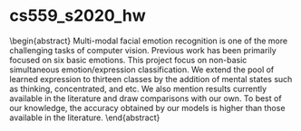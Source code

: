 # cs559_s2020_hw


\begin{abstract}
Multi-modal facial emotion recognition is one of the more challenging tasks of computer vision. Previous work has been primarily focused on six basic emotions. This project focus on non-basic simultaneous emotion/expression classification. We extend the pool of learned expression to thirteen classes by the addition of mental states such as thinking, concentrated, and etc. We also mention results currently available in the literature and draw comparisons with our own. To best of our knowledge, the accuracy obtained by our models is higher than those available in the literature.
\end{abstract}
